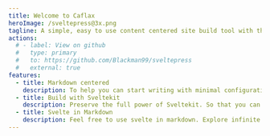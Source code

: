 ```yaml
---
title: Welcome to Caflax
heroImage: /sveltepress@3x.png
tagline: A simple, easy to use content centered site build tool with the full power of Sveltekit.
actions:
  # - label: View on github
  #   type: primary
  #   to: https://github.com/Blackman99/sveltepress
  #   external: true
features:
  - title: Markdown centered
    description: To help you can start writing with minimal configuration
  - title: Build with Sveltekit
    description: Preserve the full power of Sveltekit. So that you can do more than SSG
  - title: Svelte in Markdown
    description: Feel free to use svelte in markdown. Explore infinite possibilities.
---
```

